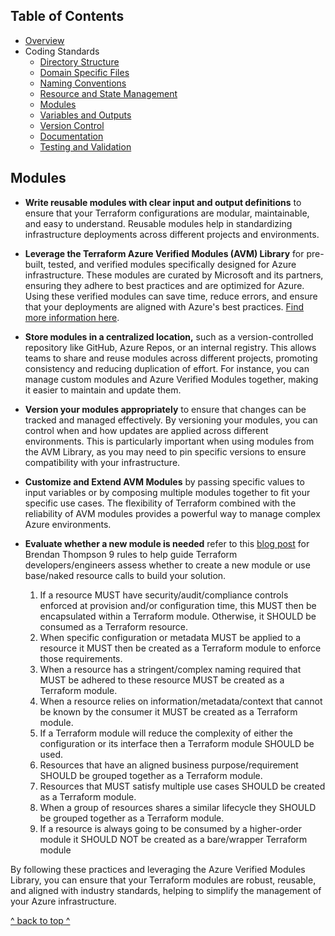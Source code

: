 ## Table of Contents

- [Overview](../README.md)
- Coding Standards
  - [Directory Structure](./directory_structure.md)
  - [Domain Specific Files](./domain_specific_files.md)
  - [Naming Conventions](./naming_conventions.md#naming-conventions)
  - [Resource and State Management](./resource_and_state_management.md)
  - [Modules](./module.md)
  - [Variables and Outputs](./variables_and_outputs.md)
  - [Version Control](./version_control.md)
  - [Documentation](./documentation.md)
  - [Testing and Validation](./testing_and_validation.md)

## Modules

- **Write reusable modules with clear input and output definitions** to ensure that your Terraform configurations are modular, maintainable, and easy to understand. Reusable modules help in standardizing infrastructure deployments across different projects and environments.

- **Leverage the Terraform Azure Verified Modules (AVM) Library** for pre-built, tested, and verified modules specifically designed for Azure infrastructure. These modules are curated by Microsoft and its partners, ensuring they adhere to best practices and are optimized for Azure. Using these verified modules can save time, reduce errors, and ensure that your deployments are aligned with Azure's best practices. [Find more information here](https://azure.github.io/Azure-Verified-Modules/).

- **Store modules in a centralized location,** such as a version-controlled repository like GitHub, Azure Repos, or an internal registry. This allows teams to share and reuse modules across different projects, promoting consistency and reducing duplication of effort. For instance, you can manage custom modules and Azure Verified Modules together, making it easier to maintain and update them.

- **Version your modules appropriately** to ensure that changes can be tracked and managed effectively. By versioning your modules, you can control when and how updates are applied across different environments. This is particularly important when using modules from the AVM Library, as you may need to pin specific versions to ensure compatibility with your infrastructure.

- **Customize and Extend AVM Modules** by passing specific values to input variables or by composing multiple modules together to fit your specific use cases. The flexibility of Terraform combined with the reliability of AVM modules provides a powerful way to manage complex Azure environments.

- **Evaluate whether a new module is needed** refer to this [blog post](https://brendanthompson.com/posts/2020/terraform-to-module-or-not-to-module) for Brendan Thompson  9 rules to help guide Terraform developers/engineers assess whether to create a new module or use base/naked resource calls to build your solution.

  1. If a resource MUST have security/audit/compliance controls enforced at provision and/or configuration time, this MUST then be encapsulated within a Terraform module. Otherwise, it SHOULD be consumed as a Terraform resource.
  2. When specific configuration or metadata MUST be applied to a resource it MUST then be created as a Terraform module to enforce those requirements.
  3. When a resource has a stringent/complex naming required that MUST be adhered to these resource MUST be created as a Terraform module.
  4. When a resource relies on information/metadata/context that cannot be known by the consumer it MUST be created as a Terraform module.
  5. If a Terraform module will reduce the complexity of either the configuration or its interface then a Terraform module SHOULD be used.
  6. Resources that have an aligned business purpose/requirement SHOULD be grouped together as a Terraform module.
  7. Resources that MUST satisfy multiple use cases SHOULD be created as a Terraform module.
  8. When a group of resources shares a similar lifecycle they SHOULD be grouped together as a Terraform module.
  9. If a resource is always going to be consumed by a higher-order module it SHOULD NOT be created as a bare/wrapper Terraform module

By following these practices and leveraging the Azure Verified Modules Library, you can ensure that your Terraform modules are robust, reusable, and aligned with industry standards, helping to simplify the management of your Azure infrastructure.

[^ back to top ^](#table-of-contents)